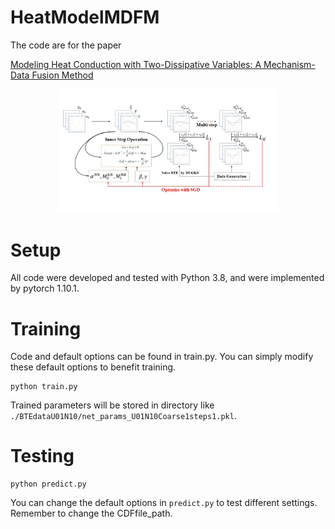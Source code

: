 # HeatModelMDFM
The code are for the paper

[Modeling Heat Conduction with Two-Dissipative Variables: A Mechanism-Data Fusion Method](https://arxiv.org/abs/2212.11508)

<div  align="center">
<img src="figure/cdfnet.jpg" width = "70%" />
</div>

# Setup

All code were developed and tested with Python 3.8, and were implemented by pytorch 1.10.1.

# Training

Code and default options can be found in train.py. You can simply modify these default options to benefit training.  

```
python train.py
```

Trained parameters will be stored in directory like `./BTEdataU01N10/net_params_U01N10Coarse1steps1.pkl`.

# Testing

```
python predict.py
```

You can change the default options in `predict.py` to test different settings. Remember to change the CDFfile_path.
